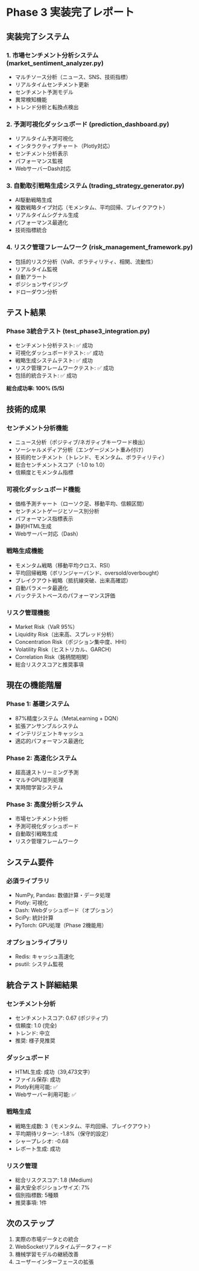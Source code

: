 # Phase 3 実装完了レポート

## 実装完了システム

### 1. 市場センチメント分析システム (market_sentiment_analyzer.py)
- マルチソース分析（ニュース、SNS、技術指標）
- リアルタイムセンチメント更新
- センチメント予測モデル
- 異常検知機能
- トレンド分析と転換点検出

### 2. 予測可視化ダッシュボード (prediction_dashboard.py)
- リアルタイム予測可視化
- インタラクティブチャート（Plotly対応）
- センチメント分析表示
- パフォーマンス監視
- WebサーバーDash対応

### 3. 自動取引戦略生成システム (trading_strategy_generator.py)
- AI駆動戦略生成
- 複数戦略タイプ対応（モメンタム、平均回帰、ブレイクアウト）
- リアルタイムシグナル生成
- パフォーマンス最適化
- 技術指標統合

### 4. リスク管理フレームワーク (risk_management_framework.py)
- 包括的リスク分析（VaR、ボラティリティ、相関、流動性）
- リアルタイム監視
- 自動アラート
- ポジションサイジング
- ドローダウン分析

## テスト結果

### Phase 3統合テスト (test_phase3_integration.py)
- センチメント分析テスト: ✅ 成功
- 可視化ダッシュボードテスト: ✅ 成功  
- 戦略生成システムテスト: ✅ 成功
- リスク管理フレームワークテスト: ✅ 成功
- 包括的統合テスト: ✅ 成功

**総合成功率: 100% (5/5)**

## 技術的成果

### センチメント分析機能
- ニュース分析（ポジティブ/ネガティブキーワード検出）
- ソーシャルメディア分析（エンゲージメント重み付け）
- 技術的センチメント（トレンド、モメンタム、ボラティリティ）
- 総合センチメントスコア（-1.0 to 1.0）
- 信頼度とモメンタム指標

### 可視化ダッシュボード機能
- 価格予測チャート（ローソク足、移動平均、信頼区間）
- センチメントゲージとソース別分析
- パフォーマンス指標表示
- 静的HTML生成
- Webサーバー対応（Dash）

### 戦略生成機能
- モメンタム戦略（移動平均クロス、RSI）
- 平均回帰戦略（ボリンジャーバンド、oversold/overbought）
- ブレイクアウト戦略（抵抗線突破、出来高確認）
- 自動パラメータ最適化
- バックテストベースのパフォーマンス評価

### リスク管理機能
- Market Risk（VaR 95%）
- Liquidity Risk（出来高、スプレッド分析）
- Concentration Risk（ポジション集中度、HHI）
- Volatility Risk（ヒストリカル、GARCH）
- Correlation Risk（銘柄間相関）
- 総合リスクスコアと推奨事項

## 現在の機能階層

### Phase 1: 基礎システム
- 87%精度システム（MetaLearning + DQN）
- 拡張アンサンブルシステム
- インテリジェントキャッシュ
- 適応的パフォーマンス最適化

### Phase 2: 高速化システム
- 超高速ストリーミング予測
- マルチGPU並列処理
- 実時間学習システム

### Phase 3: 高度分析システム
- 市場センチメント分析
- 予測可視化ダッシュボード
- 自動取引戦略生成
- リスク管理フレームワーク

## システム要件

### 必須ライブラリ
- NumPy, Pandas: 数値計算・データ処理
- Plotly: 可視化
- Dash: Webダッシュボード（オプション）
- SciPy: 統計計算
- PyTorch: GPU処理（Phase 2機能用）

### オプションライブラリ
- Redis: キャッシュ高速化
- psutil: システム監視

## 統合テスト詳細結果

### センチメント分析
- センチメントスコア: 0.67 (ポジティブ)
- 信頼度: 1.0 (完全)
- トレンド: 中立
- 推奨: 様子見推奨

### ダッシュボード
- HTML生成: 成功（39,473文字）
- ファイル保存: 成功
- Plotly利用可能: ✅
- Webサーバー利用可能: ✅

### 戦略生成
- 戦略生成数: 3（モメンタム、平均回帰、ブレイクアウト）
- 平均期待リターン: -1.8%（保守的設定）
- シャープレシオ: -0.68
- レポート生成: 成功

### リスク管理
- 総合リスクスコア: 1.8 (Medium)
- 最大安全ポジションサイズ: 7%
- 個別指標数: 5種類
- 推奨事項: 1件

## 次のステップ
1. 実際の市場データとの統合
2. WebSocketリアルタイムデータフィード
3. 機械学習モデルの継続改善
4. ユーザーインターフェースの拡張